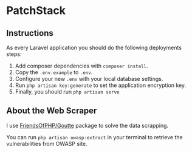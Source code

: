 # PatchStack 

## Instructions

As every Laravel application you should do the following deployments steps:

1. Add composer dependencies with `composer install`.
2. Copy the `.env.example` to `.env`.
3. Configure your new `.env` with your local database settings.
4. Run `php artisan key:generate` to set the application encryption key.
5. Finally, you should run `php artisan serve`

## About the Web Scraper

I use [FriendsOfPHP/Goutte](https://github.com/FriendsOfPHP/Goutte) package to solve the data scrapping.

You can run `php artisan owasp:extract` in your terminal to retrieve the vulnerabilities from OWASP site.
